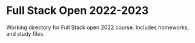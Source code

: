 # Full Stack Open 2022-2023

Working directory for Full Stack open 2022 course. Includes homeworks, and study files.

